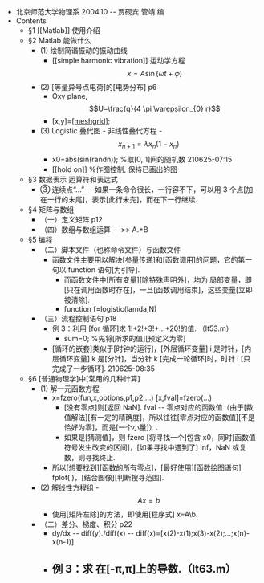 - 北京师范大学物理系 2004.10 -- 贾砚宾 管靖 编
- Contents
    - §1 [[Matlab]] 使用介绍
    - §2 Matlab 能做什么
        - (1) 绘制简谐振动的振动曲线
            - [[simple harmonic vibration]] 运动学方程 $$x=A \sin (\omega t+\varphi)$$
        - (2) [等量异号点电荷]的[电势分布] p6
            - Oxy plane, $$U=\frac{q}{4 \pi \varepsilon_{0} r}$$
            - [x,y]=[[meshgrid]](-5:0.2:5,-4:0.2:4);
        - (3) Logistic 叠代图 - 非线性叠代方程 - $$x_{n+1}=\lambda x_{n}\left(1-x_{n}\right)$$
            - x0=abs(sin(randn)); %取[0, 1]间的随机数
210625-07:15
            - [[hold on]] %作图控制, 保持已画出的图
    - §3 数据表示 运算符和表达式
        - ③ 连续点“…” -- 如果一条命令很长，一行容不下，可以用 3 个点[加在一行的末尾]，表示[此行未完]，而在下一行继续. 
    - §4 矩阵与数组
        - （一）定义矩阵 p12
        - （四）数组与数组运算 -- >> A.*B
    - §5 编程
        - （二）脚本文件（也称命令文件）与函数文件
            - 函数文件主要用以解决[参量传递]和[函数调用]的问题，它的第一句以 function 语句[为引导].
                - 而函数文件中[所有变量][除特殊声明外]，均为 局部变量，即[只在调用函数时存在]，一旦[函数调用结束]，这些变量[立即被清除].
                - function f=logistic(lamda,N)
        - （三）流程控制语句 p18
            - 例 3：利用 [for 循环]求 1!+2!+3!+…+20!的值. （lt53.m）
                - sum=0; %先将[所求的值][预定义为零]
            - [循环的嵌套]类似于[时钟的运行]，[外层循环变量] i 是时针，[内层循环变量] k 是[分针]，当分针 k [完成一轮循环]时，时针 i [只完成了一步循环].
210625-08:35
    - §6 [普通物理学]中[常用的几种计算]
        - (1) 解一元函数方程
            - x=fzero(fun,x,options,p1,p2,…)
[x,fval]=fzero(…)
                - [没有零点]则[返回 NaN].
fval -- 零点对应的函数值（由于[数值解法][有一定的精确度]，所以往往[零点对应的函数值][不是恰好为零]，而是[一个小量]）.
                - 如果是[猜测值]，则 fzero [将寻找一个]包含 x0，同时[函数值符号发生改变的区间]，[如果寻找中遇到了] Inf，NaN 或复数，则寻找终止.
            - 所以[想要找到][函数的所有零点]，[最好使用][函数绘图语句] fplot( )，[结合图像][判断搜寻范围].
        - (2) 解线性方程组 - $$A x=b$$
            - 使用[矩阵左除]的方法，即使用[程序式] x=A\b.
        - （二）差分、梯度、积分 p22
            - dy/dx -- diff(y)./diff(x) -- diff(x)=[x(2)-x(1);x(3)-x(2);…;x(n)-x(n-1)]
            - 例 3：求 在[-π,π]上的导数.（lt63.m）
                - 
